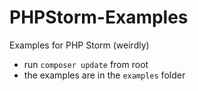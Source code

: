 # PHPStorm-Examples
Examples for PHP Storm (weirdly)

- run `composer update` from root
- the examples are in the `examples` folder

